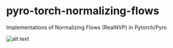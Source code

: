 # pyro-torch-normalizing-flows
 Implementations of Normalizing Flows (RealNVP) in Pytorch/Pyro

![alt text](assets/nf_gif.gif)